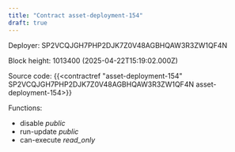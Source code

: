 ```yaml
---
title: "Contract asset-deployment-154"
draft: true
---
```

Deployer: SP2VCQJGH7PHP2DJK7Z0V48AGBHQAW3R3ZW1QF4N


 



Block height: 1013400 (2025-04-22T15:19:02.000Z)

Source code: {{<contractref "asset-deployment-154" SP2VCQJGH7PHP2DJK7Z0V48AGBHQAW3R3ZW1QF4N asset-deployment-154>}}

Functions:

* disable _public_
* run-update _public_
* can-execute _read_only_

